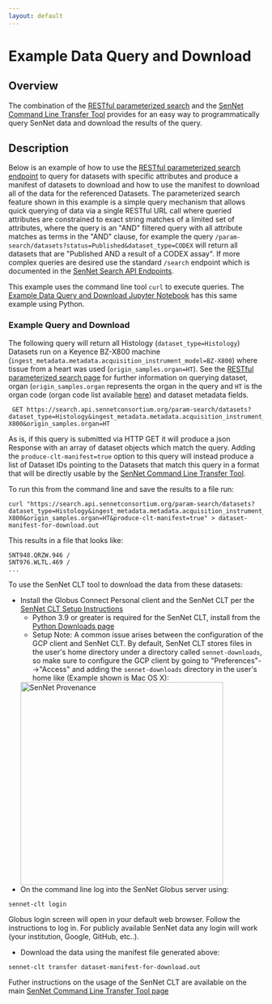 ```yaml
---
layout: default
---
```

# Example Data Query and Download

## Overview
The combination of the [RESTful parameterized search](/param-search) and the [SenNet Command Line Transfer Tool](/libraries/clt/) provides for an easy way to programmatically query SenNet data and download the results of the query.

## Description
Below is an example of how to use the [RESTful parameterized search endpoint](/param-search) to query for datasets with specific attributes and produce a manifest of datasets to download and how to use the manifest to download all of the data for the referenced Datasets. The parameterized search feature shown in this example is a simple query mechanism that allows quick querying of data via a single RESTful URL call where queried attributes are constrained to exact string matches of a limited set of attributes, where the query is an "AND" filtered query with all attribute matches as terms in the "AND" clause, for example the query `/param-search/datasets?status=Published&dataset_type=CODEX` will return all datasets that are "Published AND a result of a CODEX assay".  If more complex queries are desired use the standard `/search` endpoint which is documented in the [SenNet Search API Endpoints](https://smart-api.info/ui/10ed9b5eb8ff960d4431befc591ed842).

This example uses the command line tool `curl` to execute queries.  The [Example Data Query and Download Jupyter Notebook](https://github.com/sennetconsortium/documentation/blob/main/docs/param-search/example-data-query-and-download-jupyter-notebook.ipynb) has this same example using Python.

### Example Query and Download

The following query will return all Histology (`dataset_type=Histology`) Datasets run on a Keyence BZ-X800 machine (`ingest_metadata.metadata.acquisition_instrument_model=BZ-X800`) where tissue from a heart was used (`origin_samples.organ=HT`).  See the [RESTful parameterized search page](index.html) for further information on querying dataset, organ (`origin_samples.organ` represents the organ in the query and `HT` is the organ code (organ code list available [here](schema-sample.html#organ-attribute-values)) and dataset metadata fields.

```
 GET https://search.api.sennetconsortium.org/param-search/datasets?dataset_type=Histology&ingest_metadata.metadata.acquisition_instrument_model=BZ-X800&origin_samples.organ=HT
```

As is, if this query is submitted via HTTP GET it will produce a json Response with an array of dataset objects which match the query.  Adding the `produce-clt-manifest=true` option to this query will instead produce a list of Dataset IDs pointing to the Datasets that match this query in a format that will be directly usable by the [SenNet Command Line Transfer Tool](/libraries/clt/).

To run this from the command line and save the results to a file run:
```
curl "https://search.api.sennetconsortium.org/param-search/datasets?dataset_type=Histology&ingest_metadata.metadata.acquisition_instrument_model=BZ-X800&origin_samples.organ=HT&produce-clt-manifest=true" > dataset-manifest-for-download.out
```

This results in a file that looks like:

```
SNT948.QRZW.946 /
SNT976.WLTL.469 /
...
```

To use the SenNet CLT tool to download the data from these datasets:

  - Install the Globus Connect Personal client and the SenNet CLT per the [SenNet CLT Setup Instructions](/libraries/clt/)
    - Python 3.9 or greater is required for the SenNet CLT, install from the [Python Downloads page](https://www.python.org/downloads/)
    - Setup Note: A common issue arises between the configuration of the GCP client and SenNet CLT.  By default, SenNet CLT stores files in the user's home directory under a directory called `sennet-downloads`, so make sure to configure the GCP client by going to "Preferences"-->"Access" and adding the `sennet-downloads` directory in the user's home like (Example shown is Mac OS X):<br/>
    <img src="/imgs/globus-properties.jpg" alt="SenNet Provenance" width="400"/>
  - On the command line log into the SenNet Globus server using:
  ```
  sennet-clt login
  ```
  Globus login screen will open in your default web browser.  Follow the instructions to log in.  For publicly available SenNet data any login will work (your institution, Google, GitHub, etc..).
  - Download the data using the manifest file generated above:
  ```
  sennet-clt transfer dataset-manifest-for-download.out
  ```

Futher instructions on the usage of the SenNet CLT are available on the main [SenNet Command Line Transfer Tool page](/libraries/clt/)